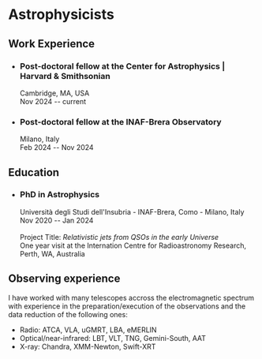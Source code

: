 # Astrophysicists

## Work Experience
- ### Post-doctoral fellow at the Center for Astrophysics | Harvard & Smithsonian
  Cambridge, MA, USA\
  Nov 2024 -- current
- ### Post-doctoral fellow at the INAF-Brera Observatory
  Milano, Italy\
  Feb 2024 -- Nov 2024

## Education
- ### PhD in Astrophysics
  Università degli Studi dell'Insubria - INAF-Brera, Como - Milano, Italy\
  Nov 2020 -- Jan 2024\
  \
  Project Title: *Relativistic jets from QSOs in the early Universe*\
  One year visit at the Internation Centre for Radioastronomy Research, Perth, WA, Australia

## Observing experience
I have worked with many telescopes accross the electromagnetic spectrum with experience in the preparation/execution of the observations and the data reduction of the following ones:
- Radio: ATCA, VLA, uGMRT, LBA, eMERLIN
- Optical/near-infrared: LBT, VLT, TNG, Gemini-South, AAT
- X-ray: Chandra, XMM-Newton, Swift-XRT
